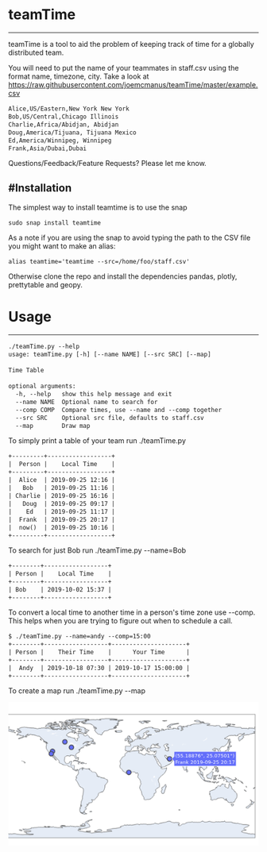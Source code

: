 # teamTime
----

teamTime is a tool to aid the problem of keeping track of time for a globally distributed team. 

You will need to put the name of your teammates in staff.csv using the format name, timezone, city. Take a look at https://raw.githubusercontent.com/joemcmanus/teamTime/master/example.csv

    Alice,US/Eastern,New York New York
    Bob,US/Central,Chicago Illinois
    Charlie,Africa/Abidjan, Abidjan
    Doug,America/Tijuana, Tijuana Mexico
    Ed,America/Winnipeg, Winnipeg
    Frank,Asia/Dubai,Dubai

Questions/Feedback/Feature Requests? Please let me know. 

#Installation 
----
The simplest way to install teamtime is to use the snap

    sudo snap install teamtime 

As a note if you are using the snap to avoid typing the path to the CSV file you might want to make an alias: 

    alias teamtime='teamtime --src=/home/foo/staff.csv'


Otherwise clone the repo and install the dependencies pandas, plotly, prettytable and geopy. 

# Usage 
----

    ./teamTime.py --help 
    usage: teamTime.py [-h] [--name NAME] [--src SRC] [--map]
    
    Time Table
    
    optional arguments:
      -h, --help   show this help message and exit
      --name NAME  Optional name to search for
      --comp COMP  Compare times, use --name and --comp together
      --src SRC    Optional src file, defaults to staff.csv
      --map        Draw map	

To simply print a table of your team run ./teamTime.py

    +---------+------------------+
    |  Person |    Local Time    |
    +---------+------------------+
    |  Alice  | 2019-09-25 12:16 |
    |   Bob   | 2019-09-25 11:16 |
    | Charlie | 2019-09-25 16:16 |
    |   Doug  | 2019-09-25 09:17 |
    |    Ed   | 2019-09-25 11:17 |
    |  Frank  | 2019-09-25 20:17 |
    |  now()  | 2019-09-25 10:16 |
    +---------+------------------+

To search for just Bob run ./teamTime.py --name=Bob

    +--------+------------------+
    | Person |    Local Time    |
    +--------+------------------+
    | Bob    | 2019-10-02 15:37 |
    +--------+------------------+

To convert a local time to another time in a person's time zone use --comp. This helps when you are trying to figure out when to schedule a call.

    $ ./teamTime.py --name=andy --comp=15:00 
    +--------+------------------+---------------------+
    | Person |    Their Time    |      Your Time      |
    +--------+------------------+---------------------+
    |  Andy  | 2019-10-18 07:30 | 2019-10-17 15:00:00 |
    +--------+------------------+---------------------+

To create a map run ./teamTime.py --map 

![alt_tag](https://github.com/joemcmanus/teamTime/blob/master/map.png)


      
